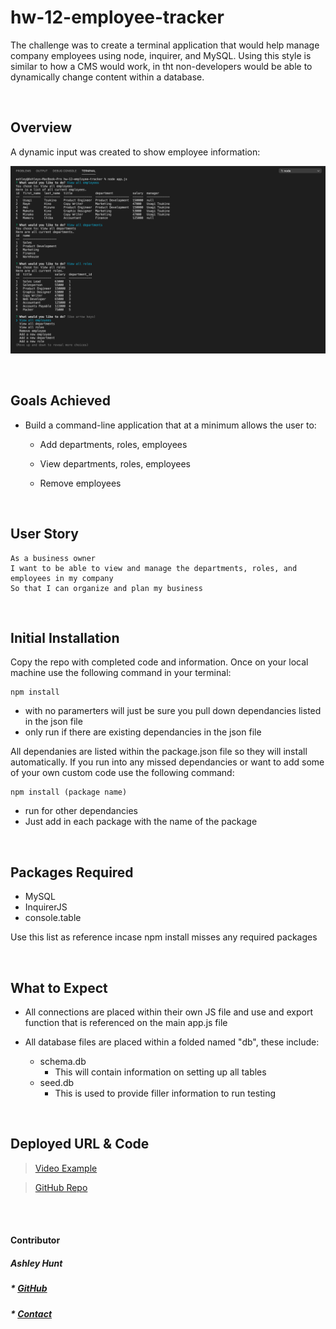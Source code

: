 # hw-12-employee-tracker

The challenge was to create a terminal application that would help manage company employees using node, inquirer, and MySQL. Using this style is similar to how a CMS would work, in tht non-developers would be able to dynamically change content within a database.

<br>

## Overview

A dynamic input was created to show employee information: 

![Database Example](./assets/employee-tracker-ex.png)

<br>

## Goals Achieved
  
* Build a command-line application that at a minimum allows the user to:

  * Add departments, roles, employees

  * View departments, roles, employees

  * Remove employees

<br>

## User Story

```
As a business owner
I want to be able to view and manage the departments, roles, and employees in my company
So that I can organize and plan my business
```
<br>

## Initial Installation
Copy the repo with completed code and information. Once on your local machine use the following command in your terminal:

```
npm install 
```
- with no paramerters will just be sure you pull down dependancies listed in the json file
- only run if there are existing dependancies in the json file

All dependanies are listed within the package.json file so they will install automatically. If you run into any missed dependancies or want to add some of your own custom code use the following command: 
```
npm install (package name)
```
- run for other dependancies
- Just add in each package with the name of the package

<br>

## Packages Required

* MySQL
* InquirerJS
* console.table

Use this list as reference incase npm install misses any required packages

<br>

## What to Expect

* All connections are placed within their own JS file and use and export function that is referenced on the main app.js file

* All database files are placed within a folded named "db", these include:
  * schema.db
    * This will contain information on setting up all tables 
  * seed.db
    * This is used to provide filler information to run testing

<br>


## Deployed URL & Code


>[Video Example](https://drive.google.com/file/d/1C8rqGKRaCSubVwWrzwLtwWtcZrpqIGFv/view?usp=sharing)

>[GitHub Repo](https://github.com/ashhunt07/hw-12-employee-tracker)


<br><br>


#### Contributor
##### Ashley Hunt
##### * [GitHub](https://github.com/ashhunt07)
##### * [Contact](https://ashhunt07.github.io/portfolio/contact.html)